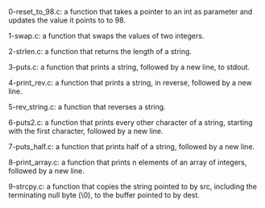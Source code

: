 0-reset_to_98.c: a function that takes a pointer to an int as parameter and updates the value it points to to 98.

1-swap.c: a function that swaps the values of two integers.

2-strlen.c: a function that returns the length of a string.

3-puts.c: a function that prints a string, followed by a new line, to stdout.

4-print_rev.c: a function that prints a string, in reverse, followed by a new line.

5-rev_string.c: a function that reverses a string.

6-puts2.c: a function that prints every other character of a string, starting with the first character, followed by a new line.

7-puts_half.c: a function that prints half of a string, followed by a new line.

8-print_array.c: a function that prints n elements of an array of integers, followed by a new line.

9-strcpy.c: a function that copies the string pointed to by src, including the terminating null byte (\0), to the buffer pointed to by dest.
